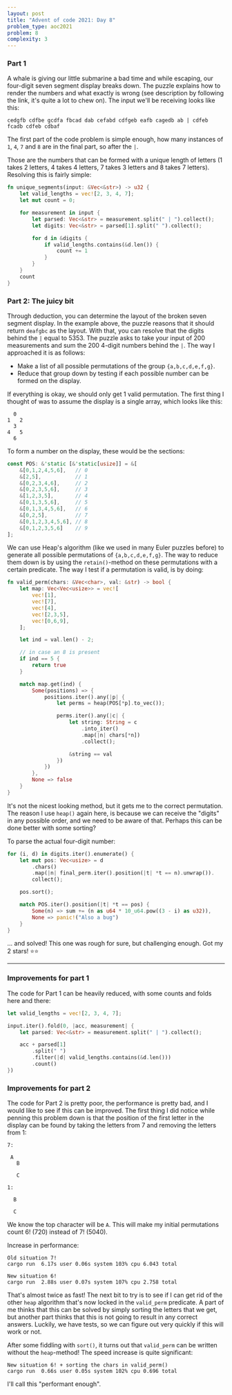 ```yaml
---
layout: post
title: "Advent of code 2021: Day 8"
problem_type: aoc2021
problem: 8
complexity: 3
---
```


### Part 1
A whale is giving our little submarine a bad time and while escaping, our four-digit seven segment display breaks down. The puzzle explains how to render the numbers and what exactly is wrong (see description by following the link, it's quite a lot to chew on). The input we'll be receiving looks like this:

```
cedgfb cdfbe gcdfa fbcad dab cefabd cdfgeb eafb cagedb ab | cdfeb fcadb cdfeb cdbaf
```

The first part of the code problem is simple enough, how many instances of `1`, `4`, `7` and `8` are in the final part, so after the `|`.

Those are the numbers that can be formed with a unique length of letters (1 takes 2 letters, 4 takes 4 letters, 7 takes 3 letters and 8 takes 7 letters). Resolving this is fairly simple:

```rust
fn unique_segments(input: &Vec<&str>) -> u32 {
    let valid_lengths = vec![2, 3, 4, 7];
    let mut count = 0;

    for measurement in input {
        let parsed: Vec<&str> = measurement.split(" | ").collect();
        let digits: Vec<&str> = parsed[1].split(" ").collect();

        for d in &digits {
            if valid_lengths.contains(&d.len()) {
                count += 1
            }
        }
    }
    count
}
```

### Part 2: The juicy bit
Through deduction, you can determine the layout of the broken seven segment display. In the example above, the puzzle reasons that it should return `deafgbc` as the layout. With that, you can resolve that the digits behind the `|` equal to 5353. The puzzle asks to take your input of 200 measurements and sum the 200 4-digit numbers behind the `|`. The way I approached it is as follows:

- Make a list of all possible permutations of the group `{a,b,c,d,e,f,g}`.
- Reduce that group down by testing if each possible number can be formed on the display.

If everything is okay, we should only get 1 valid permutation. The first thing I thought of was to assume the display is a single array, which looks like this:

```
  0
1   2
  3
4   5
  6
```

To form a number on the display, these would be the sections:

```rust
const POS: &'static [&'static[usize]] = &[
    &[0,1,2,4,5,6],   // 0
    &[2,5],           // 1
    &[0,2,3,4,6],     // 2
    &[0,2,3,5,6],     // 3
    &[1,2,3,5],       // 4
    &[0,1,3,5,6],     // 5
    &[0,1,3,4,5,6],   // 6
    &[0,2,5],         // 7
    &[0,1,2,3,4,5,6], // 8
    &[0,1,2,3,5,6]    // 9
];
```

We can use Heap's algorithm (like we used in many Euler puzzles before) to generate all possible permutations of `{a,b,c,d,e,f,g}`. The way to reduce them down is by using the `retain()`-method on these permutations with a certain predicate. The way I test if a permutation is valid, is by doing:

```rust
fn valid_perm(chars: &Vec<char>, val: &str) -> bool {
    let map: Vec<Vec<usize>> = vec![
        vec![1],
        vec![7],
        vec![4],
        vec![2,3,5],
        vec![0,6,9],
    ];

    let ind = val.len() - 2;

    // in case an 8 is present
    if ind == 5 {
        return true
    }

    match map.get(ind) {
        Some(positions) => {
            positions.iter().any(|p| {
                let perms = heap(POS[*p].to_vec());

                perms.iter().any(|c| {
                    let string: String = c
                        .into_iter()
                        .map(|n| chars[*n])
                        .collect();

                    &string == val
                })
            })
        },
        None => false
    }
}
```

It's not the nicest looking method, but it gets me to the correct permutation. The reason I use `heap()` again here, is because we can receive the "digits" in any possible order, and we need to be aware of that. Perhaps this can be done better with some sorting?

To parse the actual four-digit number:

```rust
for (i, d) in digits.iter().enumerate() {
    let mut pos: Vec<usize> = d
        .chars()
        .map(|n| final_perm.iter().position(|t| *t == n).unwrap()).
        collect();

    pos.sort();

    match POS.iter().position(|t| *t == pos) {
        Some(n) => sum += (n as u64 * 10_u64.pow((3 - i) as u32)),
        None => panic!("Also a bug")
    }
}
```

... and solved! This one was rough for sure, but challenging enough. Got my 2 stars! ⭐️⭐️

---

### Improvements for part 1
The code for Part 1 can be heavily reduced, with some counts and folds here and there:

```rust
let valid_lengths = vec![2, 3, 4, 7];

input.iter().fold(0, |acc, measurement| {
    let parsed: Vec<&str> = measurement.split(" | ").collect();

    acc + parsed[1]
        .split(" ")
        .filter(|d| valid_lengths.contains(&d.len()))
        .count()
})
```

### Improvements for part 2
The code for Part 2 is pretty poor, the performance is pretty bad, and I would like to see if this can be improved. The first thing I did notice while penning this problem down is that the position of the first letter in the display can be found by taking the letters from 7 and removing the letters from 1:

```
7:

 A
   B

   C

1:

  B

  C

```

We know the top character will be `A`. This will make my initial permutations count 6! (720) instead of 7! (5040).

Increase in performance:

```
Old situation 7!
cargo run  6.17s user 0.06s system 103% cpu 6.043 total

New situation 6!
cargo run  2.88s user 0.07s system 107% cpu 2.758 total
```

That's almost twice as fast! The next bit to try is to see if I can get rid of the other `heap` algorithm that's now locked in the `valid_perm` predicate. A part of me thinks that this can be solved by simply sorting the letters that we get, but another part thinks that this is not going to result in any correct answers. Luckily, we have tests, so we can figure out very quickly if this will work or not.

After some fiddling with `sort()`, it turns out that `valid_perm` can be written without the `heap`-method! The speed increase is quite significant:

```
New situation 6! + sorting the chars in valid_perm()
cargo run  0.66s user 0.05s system 102% cpu 0.696 total
```

I'll call this "performant enough".
